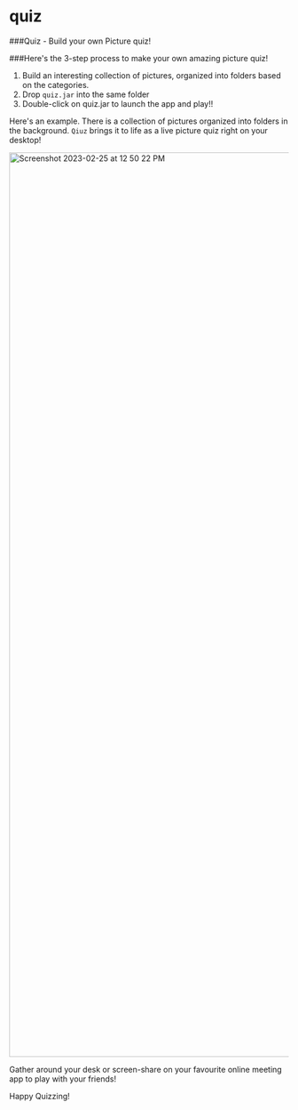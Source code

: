 # quiz
###Quiz - Build your own Picture quiz!

###Here's the 3-step process to make your own amazing picture quiz!

 1. Build an interesting collection of pictures, organized into folders based on the categories.
 2. Drop `quiz.jar` into the same folder
 3. Double-click on quiz.jar to launch the app and play!!
 
Here's an example. There is a collection of pictures organized into folders in the background. `Qiuz` brings it to life as a live picture quiz right on your desktop! 

<img width="1627" alt="Screenshot 2023-02-25 at 12 50 22 PM" src="https://user-images.githubusercontent.com/8006169/221344728-b68594c1-5d00-4794-b54d-64309d3cbca0.png">

Gather around your desk or screen-share on your favourite online meeting app to play with your friends!
 
Happy Quizzing!
